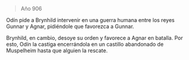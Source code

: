 > Año 906

Odín pide a Brynhild intervenir en una guerra humana entre los reyes Gunnar y Agnar, pidiéndole que favorezca a Gunnar.

Brynhild, en cambio, desoye su orden y favorece a Agnar en batalla. Por esto, Odín la castiga encerrándola en un castillo abandonado de Muspelheim hasta que alguien la rescate.